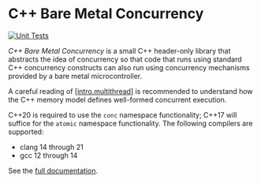 # C++ Bare Metal Concurrency

[![Unit Tests](https://github.com/intel/cpp-baremetal-concurrency/actions/workflows/unit_tests.yml/badge.svg)](https://github.com/intel/cpp-baremetal-concurrency/actions/workflows/unit_tests.yml)

*C++ Bare Metal Concurrency* is a small C++ header-only library that abstracts
the idea of concurrency so that code that runs using standard C++ concurrency
constructs can also run using concurrency mechanisms provided by a bare metal
microcontroller.

A careful reading of
\[[intro.multithread](https://eel.is/c++draft/intro.multithread)\] is
recommended to understand how the C++ memory model defines well-formed
concurrent execution.

C++20 is required to use the `conc` namespace functionality; C++17 will suffice
for the `atomic` namespace functionality. The following compilers are supported:
 
- clang 14 through 21
- gcc 12 through 14

See the [full documentation](https://intel.github.io/cpp-baremetal-concurrency/).
